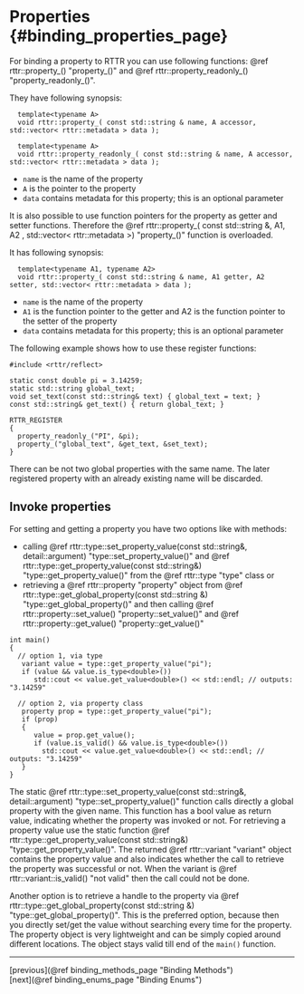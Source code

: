 Properties {#binding_properties_page}
==========

For binding a property to RTTR you can use following functions: 
@ref rttr::property_() "property_()" and @ref rttr::property_readonly_() "property_readonly_()".

They have following synopsis:
~~~~{.cpp}
  template<typename A>
  void rttr::property_( const std::string & name, A accessor, std::vector< rttr::metadata > data );
  
  template<typename A>
  void rttr::property_readonly_( const std::string & name, A accessor, std::vector< rttr::metadata > data );
~~~~
- `name` is the name of the property
- `A` is the pointer to the property
- `data` contains metadata for this property; this is an optional parameter

It is also possible to use function pointers for the property as getter and setter functions.
Therefore the @ref rttr::property_( const std::string &, A1, A2 , std::vector< rttr::metadata >) "property_()" function is overloaded.

It has following synopsis:
~~~~{.cpp}
  template<typename A1, typename A2>
  void rttr::property_( const std::string & name, A1 getter, A2 setter, std::vector< rttr::metadata > data );
~~~~
- `name` is the name of the property
- `A1` is the function pointer to the getter and A2 is the function pointer to the setter of the property
- `data` contains metadata for this property; this is an optional parameter

The following example shows how to use these register functions:
~~~~{.cpp}
#include <rttr/reflect>

static const double pi = 3.14259;
static std::string global_text;
void set_text(const std::string& text) { global_text = text; }
const std::string& get_text() { return global_text; }

RTTR_REGISTER
{
  property_readonly_("PI", &pi);
  property_("global_text", &get_text, &set_text);
}
~~~~

There can be not two global properties with the same name. The later registered property with an already existing name will be discarded.

Invoke properties
-----------------
For setting and getting a property you have two options like with methods:
- calling @ref rttr::type::set_property_value(const std::string&, detail::argument) "type::set_property_value()" and @ref rttr::type::get_property_value(const std::string&) "type::get_property_value()" from the @ref rttr::type "type" class or
- retrieving a @ref rttr::property "property" object from @ref rttr::type::get_global_property(const std::string &) "type::get_global_property()" and then calling @ref rttr::property::set_value() "property::set_value()" and @ref rttr::property::get_value() "property::get_value()"

~~~~{.cpp}
int main()
{
  // option 1, via type
   variant value = type::get_property_value("pi");
   if (value && value.is_type<double>())
      std::cout << value.get_value<double>() << std::endl; // outputs: "3.14259"
      
  // option 2, via property class
   property prop = type::get_property_value("pi");
   if (prop)
   {
      value = prop.get_value();
      if (value.is_valid() && value.is_type<double>())
        std::cout << value.get_value<double>() << std::endl; // outputs: "3.14259"
   }
}
~~~~

The static @ref rttr::type::set_property_value(const std::string&, detail::argument) "type::set_property_value()" function
calls directly a global property with the given name. This function has a bool value as return value, indicating whether the 
property was invoked or not. For retrieving a property value use the static function 
@ref rttr::type::get_property_value(const std::string&) "type::get_property_value()". 
The returned @ref rttr::variant "variant" object contains the property value and also indicates whether the 
call to retrieve the property was successful or not. When the variant is @ref rttr::variant::is_valid() "not valid" 
then the call could not be done.

Another option is to retrieve a handle to the property via @ref rttr::type::get_global_property(const std::string &) "type::get_global_property()".
This is the preferred option, because then you directly set/get the value without searching every time for the property.
The property object is very lightweight and can be simply copied around different locations. The object stays valid till end of the `main()` function.

<hr>

<div type="button" class="btn btn-default">[previous](@ref binding_methods_page "Binding Methods")</div><div class="btn btn-default">[next](@ref binding_enums_page "Binding Enums")</div>
